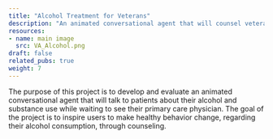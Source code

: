 ```yaml
---
title: "Alcohol Treatment for Veterans"
description: "An animated conversational agent that will counsel veterans about alcohol and substance use"
resources:
- name: main image
  src: VA_Alcohol.png
draft: false
related_pubs: true
weight: 7
---
```


The purpose of this project is to develop and evaluate an animated conversational agent that will talk to patients about their alcohol and substance use while waiting to see their primary care physician. The goal of the project is to inspire users to make healthy behavior change, regarding their alcohol consumption, through counseling.

